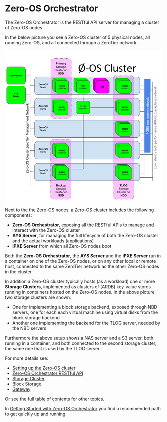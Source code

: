 # Zero-OS Orchestrator

The Zero-OS Orchestrator is the RESTful API server for managing a cluster of Zero-OS nodes.

In the below picture you see a Zero-OS cluster of 5 physical nodes, all running Zero-OS, and all connected through a ZeroTier network.

![Architecture](architecture.png)

Next to the the Zero-OS nodes, a Zero-OS cluster includes the following components:
- **Zero-OS Orchestrator**, exposing all the RESTful APIs to manage and interact with the Zero-OS cluster
- **AYS Server**, for managing the full lifecycle of both the Zero-OS cluster and the actual workloads (applications)
- **iPXE Server** from which all Zero-OS nodes boot

Both the **Zero-OS Orchestrator**, the **AYS Server** and the **iPXE Server** run in a container on one of the Zero-OS nodes, or on any other local or remote host, connected to the same ZeroTier network as the other Zero-OS nodes in the cluster.

In addition a Zero-OS cluster typically hosts (as a workload) one or more **Storage Clusters**, implemented as clusters of (ARDB) key-value stores running in containers hosted on the Zero-OS nodes. In the above picture two storage clusters are shown:
- One for implementing a block storage backend, exposed through NBD servers, one for each each virtual machine using virtual disks from the block storage backend
- Another one implementing the backend for the TLOG server, needed by the NBD servers

Furthermore the above setup shows a NAS server and a S3 server, both running in a container, and both connected to the second storage cluster, the same one that is used by the TLOG server.

For more details see:
* [Setting up the Zero-OS cluster](setup/README.md)
* [Zero-OS Orchestrator RESTful API](api/README.md)
* [Storage Cluster](storagecluster/README.md)
* [Block Storage](blockstorage/README.md)
* [Gateway](gateway/README.md)

Or see the full [table of contents](SUMMARY.md) for other topics.

In [Getting Started with Zero-OS Orchestrator](gettingstarted/README.md) you find a recommended path to get quickly up and running.
